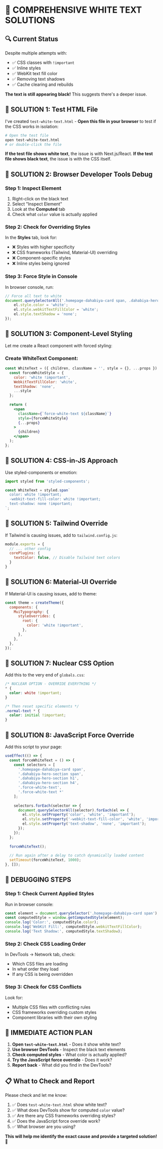 # 🚨 COMPREHENSIVE WHITE TEXT SOLUTIONS

## 🔍 **Current Status**
Despite multiple attempts with:
- ✅ CSS classes with `!important`
- ✅ Inline styles
- ✅ WebKit text fill color
- ✅ Removing text shadows
- ✅ Cache clearing and rebuilds

**The text is still appearing black!** This suggests there's a deeper issue.

## 🎯 **SOLUTION 1: Test HTML File**
I've created `test-white-text.html` - **Open this file in your browser** to test if the CSS works in isolation:

```bash
# Open the test file
open test-white-text.html
# or double-click the file
```

**If the test file shows white text**, the issue is with Next.js/React.
**If the test file shows black text**, the issue is with the CSS itself.

## 🎯 **SOLUTION 2: Browser Developer Tools Debug**

### **Step 1: Inspect Element**
1. Right-click on the black text
2. Select "Inspect Element"
3. Look at the **Computed** tab
4. Check what `color` value is actually applied

### **Step 2: Check for Overriding Styles**
In the **Styles** tab, look for:
- ❌ Styles with higher specificity
- ❌ CSS frameworks (Tailwind, Material-UI) overriding
- ❌ Component-specific styles
- ❌ Inline styles being ignored

### **Step 3: Force Style in Console**
In browser console, run:
```javascript
// Force all text to white
document.querySelectorAll('.homepage-dahabiya-card span, .dahabiya-hero-section span, .dahabiya-hero-section h1, .dahabiya-hero-section h4').forEach(el => {
    el.style.color = 'white';
    el.style.webkitTextFillColor = 'white';
    el.style.textShadow = 'none';
});
```

## 🎯 **SOLUTION 3: Component-Level Styling**

Let me create a React component with forced styling:

### **Create WhiteText Component:**
```jsx
const WhiteText = ({ children, className = '', style = {}, ...props }) => {
  const forceWhiteStyle = {
    color: 'white !important',
    WebkitTextFillColor: 'white',
    textShadow: 'none',
    ...style
  };
  
  return (
    <span 
      className={`force-white-text ${className}`}
      style={forceWhiteStyle}
      {...props}
    >
      {children}
    </span>
  );
};
```

## 🎯 **SOLUTION 4: CSS-in-JS Approach**

Use styled-components or emotion:
```jsx
import styled from 'styled-components';

const WhiteText = styled.span`
  color: white !important;
  -webkit-text-fill-color: white !important;
  text-shadow: none !important;
`;
```

## 🎯 **SOLUTION 5: Tailwind Override**

If Tailwind is causing issues, add to `tailwind.config.js`:
```javascript
module.exports = {
  // ... other config
  corePlugins: {
    textColor: false, // Disable Tailwind text colors
  }
}
```

## 🎯 **SOLUTION 6: Material-UI Override**

If Material-UI is causing issues, add to theme:
```javascript
const theme = createTheme({
  components: {
    MuiTypography: {
      styleOverrides: {
        root: {
          color: 'white !important',
        },
      },
    },
  },
});
```

## 🎯 **SOLUTION 7: Nuclear CSS Option**

Add this to the very end of `globals.css`:
```css
/* NUCLEAR OPTION - OVERRIDE EVERYTHING */
* {
  color: white !important;
}

/* Then reset specific elements */
.normal-text * {
  color: initial !important;
}
```

## 🎯 **SOLUTION 8: JavaScript Force Override**

Add this script to your page:
```javascript
useEffect(() => {
  const forceWhiteText = () => {
    const selectors = [
      '.homepage-dahabiya-card span',
      '.dahabiya-hero-section span',
      '.dahabiya-hero-section h1',
      '.dahabiya-hero-section h4',
      '.force-white-text',
      '.force-white-text *'
    ];
    
    selectors.forEach(selector => {
      document.querySelectorAll(selector).forEach(el => {
        el.style.setProperty('color', 'white', 'important');
        el.style.setProperty('-webkit-text-fill-color', 'white', 'important');
        el.style.setProperty('text-shadow', 'none', 'important');
      });
    });
  };
  
  forceWhiteText();
  
  // Run again after a delay to catch dynamically loaded content
  setTimeout(forceWhiteText, 1000);
}, []);
```

## 🔧 **DEBUGGING STEPS**

### **Step 1: Check Current Applied Styles**
Run in browser console:
```javascript
const element = document.querySelector('.homepage-dahabiya-card span');
const computedStyle = window.getComputedStyle(element);
console.log('Color:', computedStyle.color);
console.log('WebKit Fill:', computedStyle.webkitTextFillColor);
console.log('Text Shadow:', computedStyle.textShadow);
```

### **Step 2: Check CSS Loading Order**
In DevTools → Network tab, check:
- Which CSS files are loading
- In what order they load
- If any CSS is being overridden

### **Step 3: Check for CSS Conflicts**
Look for:
- Multiple CSS files with conflicting rules
- CSS frameworks overriding custom styles
- Component libraries with their own styling

## 🚀 **IMMEDIATE ACTION PLAN**

1. **Open `test-white-text.html`** - Does it show white text?
2. **Use browser DevTools** - Inspect the black text elements
3. **Check computed styles** - What color is actually applied?
4. **Try the JavaScript force override** - Does it work?
5. **Report back** - What did you find in the DevTools?

## 📋 **What to Check and Report**

Please check and let me know:
1. ✅ Does `test-white-text.html` show white text?
2. ✅ What does DevTools show for computed `color` value?
3. ✅ Are there any CSS frameworks overriding styles?
4. ✅ Does the JavaScript force override work?
5. ✅ What browser are you using?

**This will help me identify the exact cause and provide a targeted solution!** 🎯
